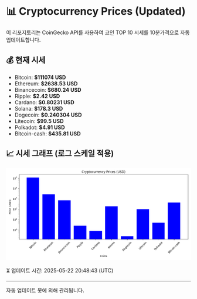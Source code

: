 
# 📊 Cryptocurrency Prices (Updated)

이 리포지토리는 CoinGecko API를 사용하여 코인 TOP 10 시세를 10분가격으로 자동 업데이트합니다.

## 💰 현재 시세
- Bitcoin: **$111074 USD**
- Ethereum: **$2638.53 USD**
- Binancecoin: **$680.24 USD**
- Ripple: **$2.42 USD**
- Cardano: **$0.80231 USD**
- Solana: **$178.3 USD**
- Dogecoin: **$0.240304 USD**
- Litecoin: **$99.5 USD**
- Polkadot: **$4.91 USD**
- Bitcoin-cash: **$435.81 USD**

## 📈 시세 그래프 (로그 스케일 적용)
![Crypto Prices](crypto_prices.png)

⏳ 업데이트 시간: 2025-05-22 20:48:43 (UTC)

---
자동 업데이트 봇에 의해 관리됩니다.
